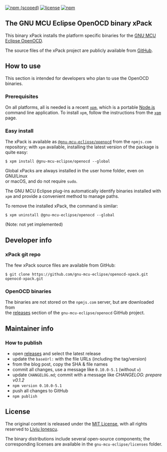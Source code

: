 [![npm (scoped)](https://img.shields.io/npm/v/@gnu-mcu-eclipse/openocd.svg)](https://www.npmjs.com/package/@gnu-mcu-eclipse/openocd) 
[![license](https://img.shields.io/github/license/gnu-mcu-eclipse/openocd-xpack.svg)](https://github.com/gnu-mcu-eclipse/openocd-xpack/blob/xpack/LICENSE) [![npm](https://img.shields.io/npm/dt/@gnu-mcu-eclipse/openocd.svg)](https://www.npmjs.com/package/@gnu-mcu-eclipse/openocd/)


## The GNU MCU Eclipse OpenOCD binary xPack

This binary xPack installs the platform specific binaries for the
[GNU MCU Eclipse OpenOCD](https://github.com/gnu-mcu-eclipse/openocd).

The source files of the xPack project are publicly available from 
[GitHub](https://github.com/gnu-mcu-eclipse/openocd-xpack).


## How to use

This section is intended for developers who plan to use the OpenOCD binaries.

### Prerequisites

On all platforms, all is needed is a recent 
[`xpm`](https://www.npmjs.com/package/xpm), which is a portable 
[Node.js](https://nodejs.org) command line application. To install 
`xpm`, follow the instructions from the 
[`xpm`](https://www.npmjs.com/package/xpm) page.

### Easy install

The xPack is available as 
[`@gnu-mcu-eclipse/openocd`](https://www.npmjs.com/package/gnu-mcu-eclipse/openocd)
from the `npmjs.com` repository; with `xpm` available, installing 
the latest version of the package is quite easy:

```console
$ xpm install @gnu-mcu-eclipse/openocd --global
```

Global xPacks are always installed in the user home folder, even on GNU/Linux  
or macOS, and do not require `sudo`.

The GNU MCU Eclipse plug-ins automatically identify binaries installed with
`xpm` and provide a convenient method to manage paths.

To remove the installed xPack, the command is similar:

```console
$ xpm uninstall @gnu-mcu-eclipse/openocd --global
```

(Note: not yet implemented)

## Developer info

### xPack git repo

The few xPack source files are available from GitHub:

```console
$ git clone https://github.com/gnu-mcu-eclipse/openocd-xpack.git openocd-xpack.git
```

### OpenOCD binaries

The binaries are not stored on the `npmjs.com` server, but are downloaded from  
the [releases](https://github.com/gnu-mcu-eclipse/openocd/releases) 
section of the `gnu-mcu-eclipse/openocd` GitHub project.

## Maintainer info

### How to publish

* open [releases](https://github.com/gnu-mcu-eclipse/openocd/releases) and 
select the latest release
* update the `baseUrl:` with the file URLs (including the tag/version)
* from the blog post, copy the SHA & file names
* commit all changes, use a message like `0.10.0-5.1` (without `v`)
* update `CHANGELOG.md`; commit with a message like _CHANGELOG: prepare v0.1.2_
* `npm version 0.10.0-5.1`
* push all changes to GitHub
* `npm publish`

## License

The original content is released under the 
[MIT License](https://opensource.org/licenses/MIT), with all rights 
reserved to [Liviu Ionescu](https://github.com/ilg-ul).

The binary distributions include several open-source components; the
corresponding licenses are available in the `gnu-mcu-eclipse/licenses`
folder.
